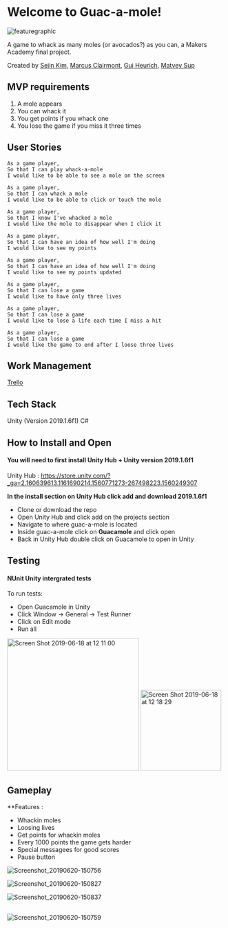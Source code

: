 # Welcome to Guac-a-mole!

![featuregraphic](https://user-images.githubusercontent.com/46751197/59685019-1fd9b880-91d3-11e9-9079-69ec5a000cc3.jpg)


A game to whack as many moles (or avocados?) as you can, a Makers Academy final project.

Created by [Sejin Kim](https://github.com/sejinkay), [Marcus Clairmont](https://github.com/Kintaro-Oe), [Gui Heurich](https://github.com/guilhe0756), [Matvey Sup](https://github.com/theonemat)

## MVP requirements

1. A mole appears
2. You can whack it
3. You get points if you whack one
4. You lose the game if you miss it three times

## User Stories

```
As a game player,
So that I can play whack-a-mole
I would like to be able to see a mole on the screen

As a game player,
So that I can whack a mole
I would like to be able to click or touch the mole

As a game player,
So that I know I've whacked a mole
I would like the mole to disappear when I click it

As a game player,
So that I can have an idea of how well I'm doing
I would like to see my points

As a game player,
So that I can have an idea of how well I'm doing
I would like to see my points updated

As a game player,
So that I can lose a game
I would like to have only three lives

As a game player,
So that I can lose a game
I would like to lose a life each time I miss a hit

As a game player,
So that I can lose a game
I would like the game to end after I loose three lives

```

## Work Management

[Trello](https://trello.com/b/NzMChEFe/whack-a-mole)

## Tech Stack

Unity (Version 2019.1.6f1)
C#


## How to Install and Open

#### You will need to first install Unity Hub + Unity version 2019.1.6f1

 Unity Hub : https://store.unity.com/?_ga=2.160639613.1161690214.1560771273-267498223.1560249307
 
 __In the install section on Unity Hub click add and download 2019.1.6f1__

* Clone or download the repo
* Open Unity Hub and click add on the projects section
* Navigate to where guac-a-mole is located 
* Inside guac-a-mole click on **Guacamole** and click open
* Back in Unity Hub double click on Guacamole to open in Unity


## Testing

#### NUnit Unity intergrated tests

To run tests:

* Open Guacamole in Unity
* Click Window -> General -> Test Runner
* Click on Edit mode 
* Run all

<img width="306" alt="Screen Shot 2019-06-18 at 12 11 00" src="https://user-images.githubusercontent.com/46751197/59677919-fdd83a00-91c2-11e9-8198-e6994e04e007.png">

<img width="187" alt="Screen Shot 2019-06-18 at 12 18 29" src="https://user-images.githubusercontent.com/46751197/59678038-4263d580-91c3-11e9-9871-0d8056026c5d.png">



## Gameplay

**Features :

* Whackin moles
* Loosing lives
* Get points for whackin moles
* Every 1000 points the game gets harder
* Special messagees for good scores 
* Pause button

![Screenshot_20190620-150756](https://user-images.githubusercontent.com/46751197/59859141-22bfdf00-9374-11e9-8f18-9e04c77b9729.jpg)

![Screenshot_20190620-150827](https://user-images.githubusercontent.com/46751197/59859181-30756480-9374-11e9-87d2-b29eb27b8923.jpg)

![Screenshot_20190620-150837](https://user-images.githubusercontent.com/46751197/59859202-39fecc80-9374-11e9-8f0c-f72cdce45744.jpg)



##      

![Screenshot_20190620-150759](https://user-images.githubusercontent.com/46751197/59859241-4b47d900-9374-11e9-8e07-edc56aab4eff.jpg)






